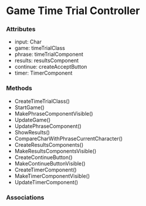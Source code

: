 # Game Time Trial Controller

### Attributes

-  input: Char
-  game: timeTrialClass
-  phrase: timeTrialComponent
-  results: resultsComponent
-  continue: createAcceptButton
-  timer: TimerComponent

### Methods

-  CreateTimeTrialClass()
-  StartGame()
-  MakePhraseComponentVisible()
-  UpdateGame()
-  UpdatePhraseComponent()
-  ShowResults()
-  CompareCharWithPhraseCurrentCharacter()
-  CreateResultsComponents()
-  MakeResultsComponentsVisible()
-  CreateContinueButton()
-  MakeContinueButtonVisible()
-  CreateTimerComponent()
-  MakeTimerComponentVisible()
-  UpdateTimerComponent()

### Associations

